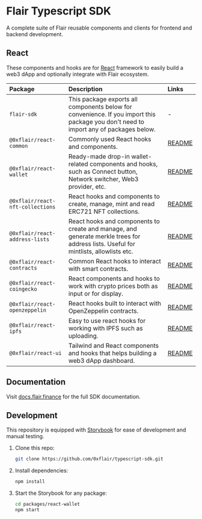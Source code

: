 # Flair Typescript SDK

A complete suite of Flair reusable components and clients for frontend and backend development.

## React

These components and hooks are for [React](https://reactjs.org/) framework to easily build a web3 dApp and optionally integrate with Flair ecosystem.

| Package                          | Description                                                                                                                           | Links                                      |
| :------------------------------- | :------------------------------------------------------------------------------------------------------------------------------------ | :----------------------------------------- |
| `flair-sdk`                      | This package exports all components below for convenience. If you import this package you don't need to import any of packages below. | -                                          |
| `@0xflair/react-common`          | Commonly used React hooks and components.                                                                                             | [README](./packages/react-common)          |
| `@0xflair/react-wallet`          | Ready-made drop-in wallet-related components and hooks, such as Connect button, Network switcher, Web3 provider, etc.                 | [README](./packages/react-wallet)          |
| `@0xflair/react-nft-collections` | React hooks and components to create, manage, mint and read ERC721 NFT collections.                                                   | [README](./packages/react-nft-collections) |
| `@0xflair/react-address-lists`   | React hooks and components to create and manage, and generate merkle trees for address lists. Useful for mintlists, allowlists etc.   | [README](./packages/react-address-lists)   |
| `@0xflair/react-contracts`       | Common React hooks to interact with smart contracts.                                                                                  | [README](./packages/react-contracts)       |
| `@0xflair/react-coingecko`   | React components and hooks to work with crypto prices both as input or for display.                                                   | [README](./packages/react-coingecko)   |
| `@0xflair/react-openzeppelin`    | React hooks built to interact with OpenZeppelin contracts.                                                                            | [README](./packages/react-openzeppelin)    |
| `@0xflair/react-ipfs`            | Easy to use react hooks for working with IPFS such as uploading.                                                                      | [README](./packages/react-ipfs)            |
| `@0xflair/react-ui`              | Tailwind and React components and hooks that helps building a web3 dApp dashboard.                                                    | [README](./packages/react-ui)              |

## Documentation

Visit [docs.flair.finance](https://docs.flair.finance) for the full SDK documentation.

## Development

This repository is equipped with [Storybook](https://storybook.js.org/) for ease of development and manual testing.

1. Clone this repo:

   ```sh
   git clone https://github.com/0xflair/typescript-sdk.git
   ```

2. Install dependencies:

   ```sh
   npm install
   ```

3. Start the Storybook for any package:

   ```sh
   cd packages/react-wallet
   npm start
   ```
